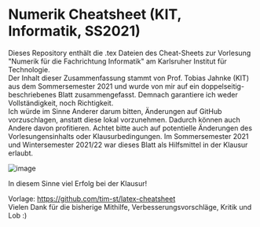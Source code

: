 # Numerik Cheatsheet (KIT, Informatik, SS2021)
Dieses Repository enthält die .tex Dateien des Cheat-Sheets zur Vorlesung "Numerik für die Fachrichtung Informatik" am Karlsruher Institut für Technologie. <br>
Der Inhalt dieser Zusammenfassung stammt von Prof. Tobias Jahnke (KIT) aus dem Sommersemester 2021 und wurde von mir auf ein doppelseitig-beschriebenes Blatt zusammengefasst. Demnach garantiere ich weder Vollständigkeit, noch Richtigkeit. <br>
Ich würde im Sinne Anderer darum bitten, Änderungen auf GitHub vorzuschlagen, anstatt diese lokal vorzunehmen. Dadurch können auch Andere davon profitieren. Achtet bitte auch auf potentielle Änderungen des Vorlesungensinhalts oder Klausurbedingungen. Im Sommersemester 2021 und Wintersemester 2021/22 war dieses Blatt als Hilfsmittel in der Klausur erlaubt.

![image](https://user-images.githubusercontent.com/53953417/136372394-d6a31649-8ce4-41c6-8919-03612e36448b.png)

In diesem Sinne viel Erfolg bei der Klausur!

Vorlage: https://github.com/tim-st/latex-cheatsheet <br>
Vielen Dank für die bisherige Mithilfe, Verbesserungsvorschläge, Kritik und Lob :)

